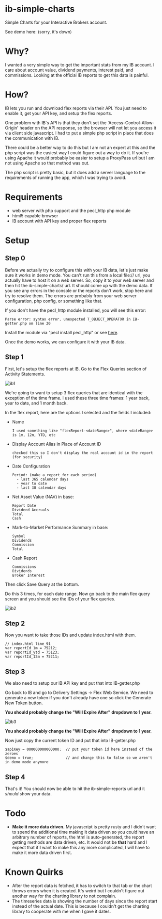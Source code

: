 ib-simple-charts
================

Simple Charts for your Interactive Brokers account.

See demo here: (sorry, it's down)

Why?
====
I wanted a very simple way to get the important stats from my IB account.
I care about account value, dividend payments, interest paid, and commissions.
Looking at the official IB reports to get this data is painful.

How?
====
IB lets you run and download flex reports via their API. You just need to enable it, get your API key, and setup the flex reports.

One problem with IB's API is that they don't set the 'Access-Control-Allow-Origin' header on the API response, so the browser will not let you access it via client side javascript. I had to put a simple php script in place that does the communication with IB.

There could be a better way to do this but I am not an expert at this and the php script was the easiest way I could figure out a way to do it. If you're using Apache it would probably be easier to setup a ProxyPass url but I am not using Apache so that method was out.

The php script is pretty basic, but it does add a server language to the requirements of running the app, which I was trying to avoid.


Requirements
============
* web server with php support and the pecl_http php module
* html5 capable browser
* IB account with API key and proper flex reports


Setup
=====

Step 0
------
Before we actually try to configure this with your IB data, let's just make sure it works in demo mode.
You can't run this from a local file:// url, you actually have to host it on a web server.
So, copy it to your web server and then hit the ib-simple-charts/ url.
It should come up with the demo data. If you see any errors in the console or the reports don't work, stop here and try to resolve them. The errors are probably from your web server configuration, php config, or something like that.

If you don't have the pecl_http module installed, you will see this error:

    Parse error: syntax error, unexpected T_OBJECT_OPERATOR in IB-getter.php on line 20

Install the module via "pecl install pecl_http" or see [here](http://www.php.net/manual/en/http.install.php).

Once the demo works, we can configure it with your IB data.

Step 1
------
First, let's setup the flex reports at IB.
Go to the Flex Queries section of Activity Statements.

![ib1](https://github.com/tayl0r/ib-simple-charts/raw/master/docs/ib1.png)

We're going to want to setup 3 flex queries that are identical with the exception of the time frame.
I used these three time frames: 1 year back, year to date, and 1 month back.

In the flex report, here are the options I selected and the fields I included:

*	Name

		I used something like "flexReport-<dateRange>", where <dateRange> is 1m, 12m, YTD, etc

*   Display Account Alias in Place of Account ID

    	checked this so I don't display the real account id in the report (for security)

*	Date Configuration

		Period: (make a report for each period)
		  - last 365 calendar days
		  - year to date
		  - last 30 calendar days

*	Net Asset Value (NAV) in base:

		Report Date
    	Dividend Accruals
    	Total
    	Cash

*	Mark-to-Market Performance Summary in base:

		Symbol
		Dividends
		Commission
		Total

*	Cash Report
		
		Commissions
		Dividends
		Broker Interest

Then click Save Query at the bottom.

Do this 3 times, for each date range. Now go back to the main flex query screen and you should see the IDs of your flex queries.

![ib2](https://github.com/tayl0r/ib-simple-charts/raw/master/docs/ib2.png)


Step 2
------
Now you want to take those IDs and update index.html with them.

	// index.html line 91
	var reportId_1m = 75212;
	var reportId_ytd = 75123;
	var reportId_12m = 75211;


Step 3
------
We also need to setup our IB API key and put that into IB-getter.php

Go back to IB and go to Delivery Settings -> Flex Web Service.
We need to generate a new token if you don't already have one so click the Generate New Token button.

**You should probably change the "Will Expire After" dropdown to 1 year.**

![ib3](https://github.com/tayl0r/ib-simple-charts/raw/master/docs/ib3.png)

**You should probably change the "Will Expire After" dropdown to 1 year.**

Now just copy the current token ID and put that into IB-getter.php 

	$apiKey = 000000000000000;	// put your token id here instead of the zeroes
	$demo = true;				// and change this to false so we aren't in demo mode anymore


Step 4
------
That's it! You should now be able to hit the ib-simple-reports url and it *should* show your data.



Todo
====

*	**Make it more data driven.** My javascript is pretty rusty and I didn't want to spend the additional time making it data driven so you could have an arbitrary number of reports, the html is auto-generated, the report getting methods are data driven, etc. It would not be **that** hard and I expect that if I want to make this any more complicated, I will have to make it more data driven first.


Known Quirks
============

*	After the report data is fetched, it has to switch to that tab or the chart throws errors when it is created. It's weird but I couldn't figure out another way for the charting library to not complain.
*	The timeseries data is showing the number of days since the report start instead of the actual date. This is because I couldn't get the charting library to cooperate with me when I gave it dates.
